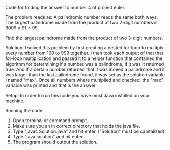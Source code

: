 Code for finding the answer to number 4 of project euler

The problem reads as:
A palindromic number reads the same both ways.
The largest palindrome made from the product of two 2-digit numbers is 9009 = 91 × 99.

Find the largest palindrome made from the product of two 3-digit numbers.


Solution:
I solved this problem by first creating a nested for-loop to multiply every number from 100 to 999 together.
I then took each output of that that for-loop multiplication and passed it to a helper function that contained
the algorithm for determining if a number was a palindrome, if it was it returned true.
And if a certain number returned that it was indeed a palindrome and it was larger than the last palindrome found, it was set as the solution variable I named "max".
Once all numbers where multiplied and checked, the "max" variable was printed and that is the answer.

Setup:
In order to run this code you have must Java installed on your machine.


Running the code:


1. Open terminal or command prompt.
2. Make sure you an in correct directory that holds the java file.
3. Type "javac Solution.java" and hit enter. ("Solution" must be capitalized)
4. Type "java solution" and hit enter
5. The program should output the solution.
